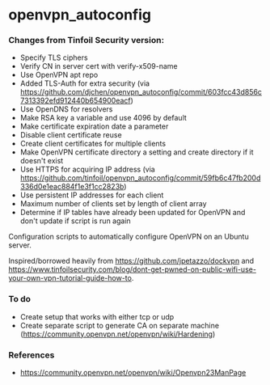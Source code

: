 openvpn_autoconfig
==================

### Changes from Tinfoil Security version:
- Specify TLS ciphers
- Verify CN in server cert with verify-x509-name
- Use OpenVPN apt repo
- Added TLS-Auth for extra security (via https://github.com/djchen/openvpn_autoconfig/commit/603fcc43d856c7313392efd912440b654900eacf)
- Use OpenDNS for resolvers
- Make RSA key a variable and use 4096 by default
- Make certificate expiration date a parameter
- Disable client certificate reuse
- Create client certificates for multiple clients
- Make OpenVPN certificate directory a setting and create directory if it doesn't exist
- Use HTTPS for acquiring IP address (via https://github.com/tinfoil/openvpn_autoconfig/commit/59fb6c47fb200d336d0e1eac884f1e3f1cc2823b)
- Use persistent IP addresses for each client
- Maximum number of clients set by length of client array
- Determine if IP tables have already been updated for OpenVPN and don't update if script is run again

Configuration scripts to automatically configure OpenVPN on an Ubuntu server.

Inspired/borrowed heavily from https://github.com/jpetazzo/dockvpn and https://www.tinfoilsecurity.com/blog/dont-get-pwned-on-public-wifi-use-your-own-vpn-tutorial-guide-how-to.

### To do
- Create setup that works with either tcp or udp
- Create separate script to generate CA on separate machine
  (https://community.openvpn.net/openvpn/wiki/Hardening)

### References
- https://community.openvpn.net/openvpn/wiki/Openvpn23ManPage
